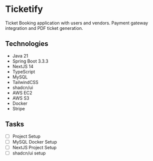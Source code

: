 # Ticketify
Ticket Booking application with users and vendors. Payment gateway integration and PDF ticket generation.

## Technologies
- Java 21
- Spring Boot 3.3.3
- NextJS 14
- TypeScript
- MySQL
- TailwindCSS
- shadcn/ui
- AWS EC2
- AWS S3
- Docker
- Stripe

## Tasks
- [ ] Project Setup
- [ ] MySQL Docker Setup
- [ ] NextJS Project Setup
- [ ] shadcn/ui setup
